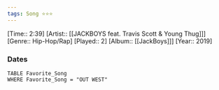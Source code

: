 ```yaml
---
tags: Song ⭐⭐⭐ 
---
```

[Time:: 2:39]
[Artist:: [[JACKBOYS feat. Travis Scott & Young Thug]]]
[Genre:: Hip-Hop/Rap]
[Played:: 2]
[Album:: [[JackBoys]]]
[Year:: 2019]
### Dates
````dataview
TABLE Favorite_Song
WHERE Favorite_Song = "OUT WEST"
````